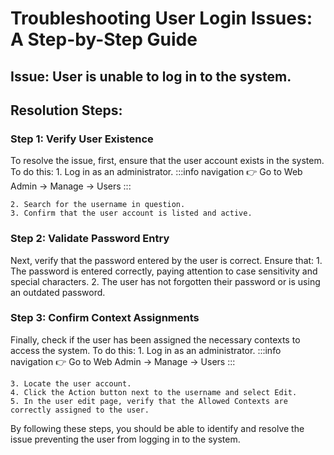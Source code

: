 # Troubleshooting User Login Issues: A Step-by-Step Guide

## Issue: User is unable to log in to the system.

## Resolution Steps:

### Step 1: Verify User Existence

To resolve the issue, first, ensure that the user account exists in the system. To do this:
    1. Log in as an administrator.
    :::info navigation
    :point_right: Go to Web Admin &rarr; Manage &rarr; Users
    :::

    2. Search for the username in question.
    3. Confirm that the user account is listed and active.

### Step 2: Validate Password Entry

Next, verify that the password entered by the user is correct. Ensure that:
    1. The password is entered correctly, paying attention to case sensitivity and special characters.
    2. The user has not forgotten their password or is using an outdated password.

### Step 3: Confirm Context Assignments

Finally, check if the user has been assigned the necessary contexts to access the system. To do this:
    1. Log in as an administrator.
     :::info navigation
    :point_right: Go to Web Admin &rarr; Manage &rarr; Users
    :::

    3. Locate the user account.
    4. Click the Action button next to the username and select Edit.
    5. In the user edit page, verify that the Allowed Contexts are correctly assigned to the user.

By following these steps, you should be able to identify and resolve the issue preventing the user from logging in to the system.
